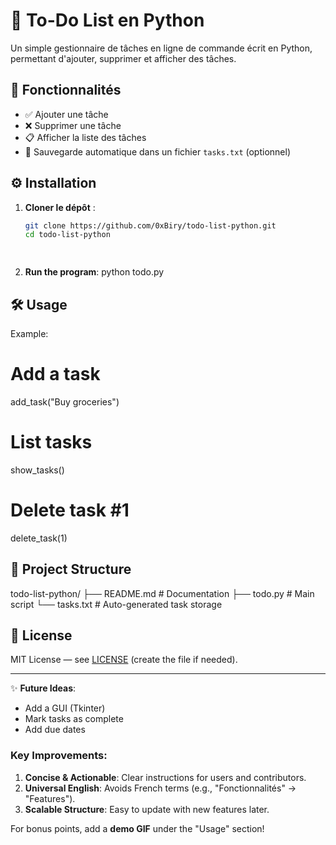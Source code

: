 # 📝 To-Do List en Python  

Un simple gestionnaire de tâches en ligne de commande écrit en Python, permettant d'ajouter, supprimer et afficher des tâches.  

## 🚀 Fonctionnalités  
- ✅ Ajouter une tâche  
- ❌ Supprimer une tâche  
- 📋 Afficher la liste des tâches  
- 💾 Sauvegarde automatique dans un fichier `tasks.txt` (optionnel)  

## ⚙️ Installation  
1. **Cloner le dépôt** :  
   ```bash
   git clone https://github.com/0xBiry/todo-list-python.git
   cd todo-list-python

 
2. **Run the program**:
   python todo.py


## 🛠️ Usage  
   Example:
# Add a task
add_task("Buy groceries")

# List tasks
show_tasks()

# Delete task #1
delete_task(1)

## 📁 Project Structure 
todo-list-python/
├── README.md          # Documentation
├── todo.py            # Main script
└── tasks.txt          # Auto-generated task storage

## 📜 License  
MIT License — see [LICENSE](LICENSE) (create the file if needed).  

---  
✨ **Future Ideas**:  
- Add a GUI (Tkinter)  
- Mark tasks as complete  
- Add due dates
  

### Key Improvements:  
1. **Concise & Actionable**: Clear instructions for users and contributors.  
2. **Universal English**: Avoids French terms (e.g., "Fonctionnalités" → "Features").  
3. **Scalable Structure**: Easy to update with new features later.  

For bonus points, add a **demo GIF** under the "Usage" section!
